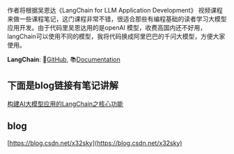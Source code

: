 作者将根据吴恩达《LangChain for LLM Application Development》 视频课程来做一些课程笔记，这门课程非常不错，很适合那些有编程基础的读者学习大模型应用开发。由于代码里吴恩达用的是openAI 模型，收费高国内还不好用，langChain可以使用不同的模型，我将代码换成阿里巴巴的千问大模型，方便大家使用。


**LangChain**:  🔗[GitHub](https://github.com/hwchase17/langchain), 📚[Documentation](https://python.langchain.com/en/latest/index.html)

## 下面是blog链接有笔记讲解

[构建AI大模型应用的LangChain之核心功能 ](https://blog.csdn.net/x32sky/article/details/147537929?spm=1001.2014.3001.5501)

## blog
[https://blog.csdn.net/x32sky](https://blog.csdn.net/x32sky)

